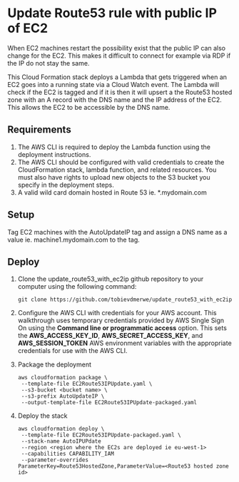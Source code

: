 # Update Route53 rule with public IP of EC2

When EC2 machines restart the possibility exist that the public IP can also change for the EC2.
This makes it difficult to connect for example via RDP if the IP do not stay the same.

This Cloud Formation stack deploys a Lambda that gets triggered when an EC2 goes into a running state via a Cloud Watch event.
The Lambda will check if the EC2 is tagged and if it is then it will upsert a the Route53 hosted zone with an A record with the DNS name and the IP address of the EC2.
This allows the EC2 to be accessible by the DNS name.

## Requirements
1.  The AWS CLI is required to deploy the Lambda function using the deployment instructions.
2.  The AWS CLI should be configured with valid credentials to create the CloudFormation stack, lambda function, and related resources.  You must also have rights to upload new objects to the S3 bucket you specify in the deployment steps.  
3.  A valid wild card domain hosted in Route 53 ie. *.mydomain.com
   
## Setup
Tag EC2 machines with the AutoUpdateIP tag and assign a DNS name as a value ie. machine1.mydomain.com to the tag.
    
## Deploy 

1. Clone the update_route53_with_ec2ip github repository to your computer using the following command:

       git clone https://github.com/tobievdmerwe/update_route53_with_ec2ip
       
2. Configure the AWS CLI with credentials for your AWS account.  This walkthrough uses temporary credentials provided by AWS Single Sign On using the **Command line or programmatic access** option.  This sets the **AWS_ACCESS_KEY_ID**, **AWS_SECRET_ACCESS_KEY**, and **AWS_SESSION_TOKEN** AWS environment variables with the appropriate credentials for use with the AWS CLI.

3. Package the deployment

       aws cloudformation package \
        --template-file EC2Route53IPUpdate.yaml \
        --s3-bucket <bucket name> \      
        --s3-prefix AutoUpdateIP \
        --output-template-file EC2Route53IPUpdate-packaged.yaml 

4. Deploy the stack

       aws cloudformation deploy \
        --template-file EC2Route53IPUpdate-packaged.yaml \
        --stack-name AutoIPUPdate 
        --region <region where the EC2s are deployed ie eu-west-1> 
        --capabilities CAPABILITY_IAM 
        --parameter-overrides ParameterKey=Route53HostedZone,ParameterValue=<Route53 hosted zone id>